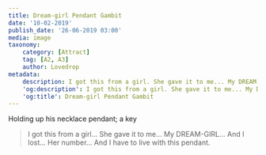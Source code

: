 ```yaml
---
title: Dream-girl Pendant Gambit
date: '10-02-2019'
publish_date: '26-06-2019 03:00'
media: image
taxonomy:
    category: [Attract]
    tag: [A2, A3]
    author: Lovedrop
metadata:
    description: I got this from a girl. She gave it to me... My DREAM-GIRL!
    'og:description': I got this from a girl. She gave it to me... My DREAM-GIRL!
    'og:title': Dream-girl Pendant Gambit
---
```


Holding up his necklace pendant; a key

> I got this from a girl... She gave it to me... My DREAM-GIRL... And I lost... Her number... And I have to live with this pendant.